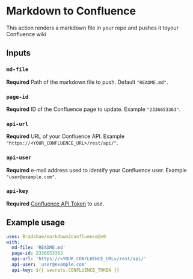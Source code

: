 # Markdown to Confluence

This action renders a markdown file in your repo and pushes it toyour Confluence wiki

## Inputs

### `md-file`

**Required** Path of the markdown file to push. Default `"README.md"`.

### `page-id`

**Required** ID of the Confluence page to update. Example `"2336653363"`.

### `api-url`

**Required** URL of your Confluence API. Example `"https://<YOUR_CONFLUENCE_URL>/rest/api/"`.

### `api-user`

**Required** e-mail address used to identify your Confluence user. Example `"user@example.com"`.

### `api-key`

**Required** [Confluence API Token](https://confluence.atlassian.com/cloud/api-tokens-938839638.html) to use.

## Example usage
```yaml
uses: Bradshaw/markdown2confluence@v0
with:
  md-file: 'README.md'
  page-id: 2336653363
  api-url: 'https://<YOUR_CONFLUENCE_URL>/rest/api/'
  api-user: 'user@example.com'
  api-key: ${{ secrets.CONFLUENCE_TOKEN }}
```
